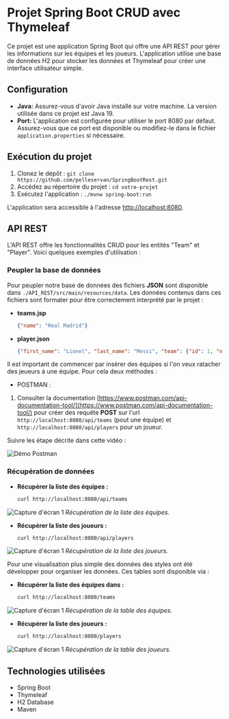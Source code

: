 # Projet Spring Boot CRUD avec Thymeleaf

Ce projet est une application Spring Boot qui offre une API REST pour gérer les informations sur les équipes et les joueurs. L'application utilise une base de données H2 pour stocker les données et Thymeleaf pour créer une interface utilisateur simple.

## Configuration

- **Java:** Assurez-vous d'avoir Java installé sur votre machine. La version utilisée dans ce projet est Java 19.
- **Port:** L'application est configurée pour utiliser le port 8080 par défaut. Assurez-vous que ce port est disponible ou modifiez-le dans le fichier `application.properties` si nécessaire.

## Exécution du projet

1. Clonez le dépôt : `git clone https://github.com/pelleservan/SpringBootRest.git`
2. Accédez au répertoire du projet : `cd votre-projet`
3. Exécutez l'application : `./mvnw spring-boot:run`

L'application sera accessible à l'adresse [http://localhost:8080](http://localhost:8080).

## API REST

L'API REST offre les fonctionnalités CRUD pour les entités "Team" et "Player". Voici quelques exemples d'utilisation :

### Peupler la base de données

Pour peupler notre base de données des fichiers **JSON** sont disponible dans `./API_REST/src/main/resources/data`. Les données contenus dans ces fichiers sont formater pour être correctement interprété par le projet : 

- **teams.jsp**
  ```json
  {"name": "Real Madrid"}

- **player.json**
  ```json
  {"first_name": "Lionel", "last_name": "Messi", "team": {"id": 1, "name": "Real Madrid"}}

Il est important de commencer par insérer des équipes si l'on veux ratacher des jeueurs à une équipe. Pour cela deux méthodes :

- POSTMAN :

1. Consulter la documentation [https://www.postman.com/api-documentation-tool/](https://www.postman.com/api-documentation-tool/) pour créer des requête **POST** sur l'url `http://localhost:8080/api/teams` (pout une équipe) et `http://localhost:8080/api/players` pour un joueur.

Suivre les étape décrite dans cette vidéo :

![Démo Postman](images/addPlayer.gif)

### Récupération de données

- **Récupérer la liste des équipes :**
  ```bash
  curl http://localhost:8080/api/teams

![Capture d'écran 1](images/getTeamList.png)
*Récupération de la liste des équipes.*

- **Récupérer la liste des joueurs :**
  ```bash
  curl http://localhost:8080/api/players

![Capture d'écran 1](images/getPlayerList.png)
*Récupération de la liste des joueurs.*

Pour une visualisation plus simple des données des styles ont été développer pour organiser les données. Ces tables sont disponible via :

- **Récupérer la liste des équipes dans :**
  ```bash
  curl http://localhost:8080/teams

![Capture d'écran 1](images/getTeamTable.png)
*Récupération de la table des équipes.*

- **Récupérer la liste des joueurs :**
  ```bash
  curl http://localhost:8080/players

![Capture d'écran 1](images/getPlayerTable.png)
*Récupération de la table des joueurs.*

## Technologies utilisées
- Spring Boot
- Thymeleaf
- H2 Database
- Maven
